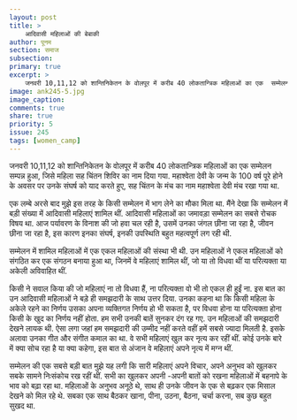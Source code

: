 ```yaml
---
layout: post
title: >
    आदिवासी महिलाओं की बेबाकी
author: पूनम
section: समाज
subsection:
primary: true
excerpt: >
    जनवरी 10,11,12 को शान्तिनिकेतन के वोलपूर में करीब 40 लोकतान्त्रिक महिलाओं का एक  सम्मेलन सम्पन्न हुआ, जिसे महिला सह चिंतन शिविर का नाम दिया गया. महाश्वेता देवी के जन्म के 100 वर्ष पूरे होने के अवसर पर उनके संघर्ष को याद करते हुए ...
image: ank245-5.jpg
image_caption:
comments: true
share: true
priority: 5
issue: 245
tags: [women_camp]
---
```


जनवरी 10,11,12 को शान्तिनिकेतन के वोलपूर में करीब 40 लोकतान्त्रिक महिलाओं का एक  सम्मेलन सम्पन्न हुआ, जिसे महिला सह चिंतन शिविर का नाम दिया गया. महाश्वेता देवी के जन्म के 100 वर्ष पूरे होने के अवसर पर उनके संघर्ष को याद करते हुए, सह चिंतन के मंच का नाम महाश्वेता देवी मंच रखा गया था.

एक लम्बे अरसे बाद मुझे इस तरह के किसी सम्मेलन में भाग लेने का मौका मिला था. मैंने देखा कि सम्मेलन में बड़ी संख्या में आदिवासी महिलाएं शामिल थीं. आदिवासी महिलाओं का जमावड़ा सम्मेलन का सबसे रोचक विषय था. आज पर्यावरण के विनाश की जो हवा चल रही है, उसमें उनका जंगल छीना जा रहा है, जीवन छीना जा रहा है, इस कारण इनका संघर्ष, इनकी उपस्थिति बहुत महत्वपूर्ण लग रही थी.

सम्मेलन में शामिल महिलाओं में एक एकल महिलाओं की संस्था भी थी. उन महिलाओं ने एकल महिलाओं को संगठित कर एक संगठन बनाया हुआ था, जिनमें वे महिलाएं शामिल थीं, जो या तो विधवा थीं या परित्यक्ता या अकेली अविवाहित थीं.

किसी ने सवाल किया की जो महिलाएं ना तो विधवा हैं, ना परित्यक्ता वो भी तो एकल ही हुईं ना. इस बात का उन आदिवासी महिलाओं ने बड़े ही समझदारी के साथ उत्तर दिया. उनका कहना था कि किसी महिला के अकेले रहने का निर्णय उसका अपना व्यक्तिगत निर्णय हो भी सकता है, पर विधवा होना या परित्यक्ता होना किसी के खुद का निर्णय नहीं होता. हम सभी उनकी बातें सुनकर दंग रह गए. उन महिलाओं की समझदारी देखने लायक थी. ऐसा लगा जहां हम समझदारी की उम्मीद नहीं करते वहीं हमें सबसे ज्यादा मिलती है. इसके अलावा उनका गीत और संगीत कमाल का था. वे सभी महिलाएं खुल कर नृत्य कर रहीं थीं. कोई उनके बारे में क्या सोच रहा है या क्या कहेगा, इस बात से अंजान वे महिलाएं अपने नृत्य में मग्न थीं.

सम्मेलन की एक सबसे बड़ी बात मुझे यह लगी कि सारी महिलाएं अपने विचार, अपने अनुभव को खुलकर सबके सामने निःसंकोच रख रहीं थीं. सभी का खुलकर अपनी -अपनी बातों को रखना महिलाओं में बहनापे के भाव को बढ़ा रहा था. महिलाओं के अनुभव अनूठे थे, साथ ही उनके जीवन के एक से बढ़कर एक मिसाल देखने को मिल रहे थे. सबका एक साथ बैठकर खाना, पीना, उठना, बैठना, चर्चा करना, सब कुछ बहुत सुखद था.
